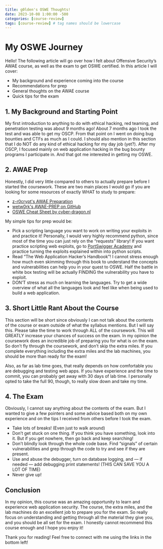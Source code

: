 ```yaml
---
title: g0lden's OSWE Thoughts!
date: 2023-10-08 1:00:00 -500
categories: [course-review]
tags: [course-review] # tag names should be lowercase
---
```

# My OSWE Journey

Hello! The following article will go over how I felt about Offensive Security’s AWAE course, as well as the exam to get OSWE certified. In this article I will cover:
- My background and experience coming into the course
- Recommendations for prep
- General thoughts on the AWAE course
- Quick tips for the exam

## 1. My Background and Starting Point

My first introduction to anything to do with ethical hacking, red teaming, and penetration testing was about 9 months ago! About 7 months ago I took the test and was able to get my OSCP. From that point on I went on doing bug bounties and CTFs as much as I could. I should also mention in this section that I do NOT do any kind of ethical hacking for my day job (yet?). After my OSCP, I focused mainly on web application hacking in the bug bounty programs I participate in. And that got me interested in getting my OSWE.

## 2. AWAE Prep

Honestly, I did very little compared to others to actually prepare before I started the coursework. These are two main places I would go if you are looking for some resources of exactly WHAT to study to prepare:
- [z-r0crypt's AWAE Preparation](https://z-r0crypt.github.io/blog/2020/01/22/oswe/awae-preparation/)
- [wetw0rk's AWAE-PREP on GitHub](https://github.com/wetw0rk/AWAE-PREP)
- [OSWE Cheat Sheet by cyber-dragon.nl](https://cyber-dragon.nl/2020/06/10/oswe-cheat-sheet/)

My simple tips for prep would be:
- Pick a scripting language you want to work on writing your exploits in and practice it! Personally, I would very highly recommend python, since most of the time you can just rely on the “requests” library! If you want practice scripting web exploits, go to [PortSwigger Academy](https://portswigger.net/web-security) and practice turning the exploits explained within into python scripts.
- Read “The Web Application Hacker’s Handbook”! I cannot stress enough how much even skimming through this book to understand the concepts and vulnerabilities can help you in your quest to OSWE. Half the battle in white box testing will be actually FINDING the vulnerability you have to exploit.
- DON’T stress as much on learning the languages. Try to get a wide overview of what all the languages look and feel like when being used to build a web application.

## 3. Short Little Rant About the Course

This section will be short since obviously I can not talk about the contents of the course or exam outside of what the syllabus mentions. But I will say this. Please take the time to work through ALL of the coursework. This will GREATLY increase your chances of success on the exam. In my opinion the coursework does an incredible job of preparing you for what is on the exam. So don’t fly through the coursework, and don’t skip the extra miles. If you complete everything including the extra miles and the lab machines, you should be more than ready for the exam!

Also, as far as lab time goes, that really depends on how comfortable you are debugging and testing web apps. If you have experience and the time to commit, you can probably get away with 30 days of lab time. I personally opted to take the full 90, though, to really slow down and take my time.

## 4. The Exam

Obviously, I cannot say anything about the contents of the exam. But I wanted to give a few pointers and some advice based both on my own experience and on the tips I received from others before I took the exam.
- Take lots of breaks! (Even just to walk around)
- Don’t get stuck on one thing. If you think you have something, look into it. But if you get nowhere, then go back and keep searching!
- Don’t blindly look through the whole code base. Find “signals” of certain vulnerabilities and grep through the code to try and see if they are present.
- Use and abuse the debugger, turn on database logging, and — if needed — add debugging print statements! (THIS CAN SAVE YOU A LOT OF TIME)
- Never give up!

## Conclusion

In my opinion, this course was an amazing opportunity to learn and experience web application security. The course, the extra miles, and the lab machines do an excellent job to prepare you for the exam. So really focus on understanding and getting through all the material they give you, and you should be all set for the exam. I honestly cannot recommend this course enough and I hope you enjoy it!

Thank you for reading! Feel free to connect with me using the links in the bottom left!
